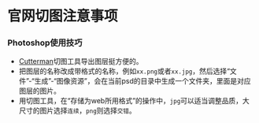 # 官网切图注意事项

### Photoshop使用技巧
* [Cutterman](http://www.cutterman.cn/v2/cutterman)切图工具导出图层挺方便的。
* 把图层的名称改成带格式的名称，例如`xx.png`或者`xx.jpg`，然后选择“文件”-“生成”-“图像资源”，会在当前psd的目录中生成一个文件夹，里面是对应图层的图片。
* 用切图工具，在“存储为web所用格式”的操作中，`jpg`可以适当调整品质，大尺寸的图片选择`连续`，`png`则选择`交错`。
